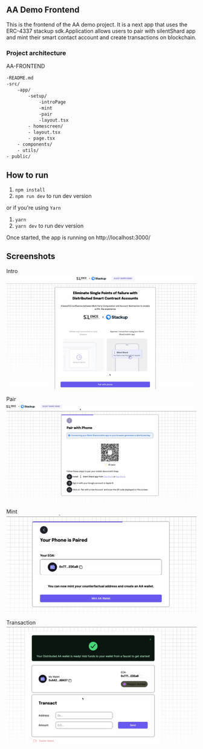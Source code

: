 ## AA Demo Frontend
This is the frontend of the AA demo project. It is a next app that uses the ERC-4337 stackup sdk.Application allows users to pair with silentShard app and mint their smart contact account and create transactions on blockchain.

### Project architecture
AA-FRONTEND
```
-README.md                 
-src/
    -app/
        -setup/
            -introPage
            -mint
            -pair
            -layout.tsx
        - homescreen/
        - layout.tsx
        - page.tsx
    - components/
    - utils/
- public/

```   


## How to run
1. `npm install`
2. `npm run dev` to run dev version

or if you're using `Yarn`

1. `yarn`
2. `yarn dev` to run dev version

Once started, the app is running on http://localhost:3000/

## Screenshots
Intro 
![Intro](./public/intropage.png)

Pair 
![Pair](./public/pair2.png)

Mint
![mint](./public/mint.png)

Transaction 
![Homescreen](./public/transaction.png)